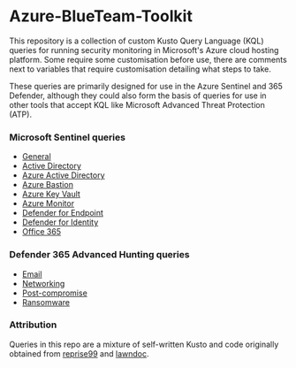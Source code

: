 # Azure-BlueTeam-Toolkit
This repository is a collection of custom Kusto Query Language (KQL) queries for running security monitoring in Microsoft's Azure cloud hosting platform. Some require some customisation before use, there are comments next to variables that require customisation detailing what steps to take. 

These queries are primarily designed for use in the Azure Sentinel and 365 Defender, although they could also form the basis of queries for use in other tools that accept KQL like Microsoft Advanced Threat Protection (ATP).

### Microsoft Sentinel queries
* [General](https://github.com/AtentumZero/Azure-BlueTeam-Toolkit/tree/main/Sentinel/General)
* [Active Directory](https://github.com/AtentumZero/Azure-BlueTeam-Toolkit/tree/main/Sentinel/Azure-Active-Directory)
* [Azure Active Directory](https://github.com/AtentumZero/Azure-BlueTeam-Toolkit/tree/main/Sentinel/Azure-Active-Directory)
* [Azure Bastion](https://github.com/AtentumZero/Azure-BlueTeam-Toolkit/tree/main/Sentinel/Azure-Bastion)
* [Azure Key Vault](https://github.com/AtentumZero/Azure-BlueTeam-Toolkit/tree/main/Sentinel/Azure-Key-Vault)
* [Azure Monitor](https://github.com/AtentumZero/Azure-BlueTeam-Toolkit/tree/main/Sentinel/Azure-Monitor)
* [Defender for Endpoint](https://github.com/AtentumZero/Azure-BlueTeam-Toolkit/tree/main/Sentinel/Defender-for-Endpoint)
* [Defender for Identity](https://github.com/AtentumZero/Azure-BlueTeam-Toolkit/tree/main/Sentinel/Defender-for-Identity)
* [Office 365](https://github.com/AtentumZero/Azure-BlueTeam-Toolkit/tree/main/Sentinel/Office-365)

### Defender 365 Advanced Hunting queries
* [Email](https://github.com/AtentumZero/Azure-BlueTeam-Toolkit/tree/main/Defender-365/Email)
* [Networking](https://github.com/AtentumZero/Azure-BlueTeam-Toolkit/tree/main/Defender-365/Networking)
* [Post-compromise](https://github.com/AtentumZero/Azure-BlueTeam-Toolkit/tree/main/Defender-365/Post-compromise)
* [Ransomware](https://github.com/AtentumZero/Azure-BlueTeam-Toolkit/tree/main/Defender-365/Ransomware)

### Attribution
Queries in this repo are a mixture of self-written Kusto and code originally obtained from [reprise99](https://github.com/reprise99/Sentinel-Queries) and [lawndoc](https://github.com/lawndoc/AdvancedHuntingQueries).
